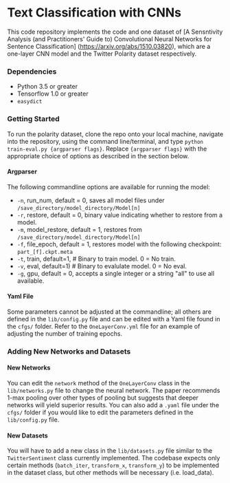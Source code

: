 # Text Classification with CNNs
This code repository implements the code and one dataset of
[A Sensntivity Analysis (and Practitioners' Guide to) Convolutional Neural Networks for Sentence Classification]
(https://arxiv.org/abs/1510.03820), which are a one-layer CNN model and
the Twitter Polarity dataset respectively.

### Dependencies
 * Python 3.5 or greater
 * Tensorflow 1.0 or greater
 * `easydict`

### Getting Started
To run the polarity dataset, clone the repo onto your local machine, navigate into the repository,
using the command line/terminal, and type `python train-eval.py {argparser flags}`.
 Replace `{argparser flags}` with the appropriate choice of options as described in
 the section below.

#### Argparser
The following commandline options are available for running the model:

* `-n`, run_num, default = 0, saves all model files under `/save_directory/model_directory/Model[n]`
* `-r`, restore, default = 0, binary value indicating whether to restore from a model.
* `-m`, model_restore, default = 1, restores from `/save_directory/model_directory/Model[n]`
* `-f`, file_epoch, default = 1,  restores model with the following checkpoint: `part_[f].ckpt.meta`
* `-t`, train, default=1,  # Binary to train model. 0 = No train.
* `-v`, eval, default=1)  # Binary to evalulate model. 0 = No eval.
* `-g`, gpu, default = 0, accepts a single integer or a string "all" to use all available.

#### Yaml File
Some parameters cannot be adjusted at the commandline; all others are defined in the `lib/config.py`
file and can be edited with a Yaml file found in the `cfgs/` folder. Refer to the `OneLayerConv.yml` file
for an example of adjusting the number of training epochs.

### Adding New Networks and Datasets

#### New Networks
You can edit the `network` method of the `OneLayerConv` class in the `lib/networks.py` file to change the neural network.
The paper recommends 1-max pooling over other types of pooling but suggests that deeper
networks will yield superior results. You can also add a `.yaml` file under
the `cfgs/` folder if you would like to edit the parameters defined in the
`lib/config.py` file.

#### New Datasets
You will have to add a new class in the `lib/datasets.py` file similar to
the `TwitterSentiment` class currently implemented. The codebase expects only certain methods
(`batch_iter`, `transform_x`, `transform_y`) to be implemented in
the dataset class, but other methods will be necessary (i.e. load_data).
